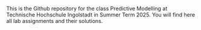 This is the Github repository for the class Predictive Modelling at Technische Hochschule Ingolstadt in Summer Term 2025. You will find here all lab assignments and their solutions.

